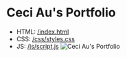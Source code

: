 # Ceci Au's Portfolio

- HTML: [/index.html](Portfolio/index.html)
- CSS: [/css/styles.css](Portfolio/css/styles.css)
- JS: [/js/script.js](Portfolio/js/script.js)
![Ceci Au's Portfolio](https://raw.githubusercontent.com/ceciaups/Portfolio/master/images/Portfolio.png)